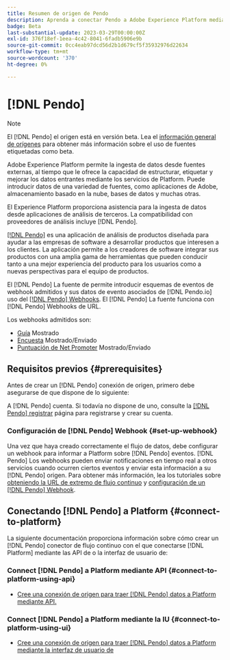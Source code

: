 ```yaml
---
title: Resumen de origen de Pendo
description: Aprenda a conectar Pendo a Adobe Experience Platform mediante API o la interfaz de usuario aprovechando los webhooks
badge: Beta
last-substantial-update: 2023-03-29T00:00:00Z
exl-id: 376f18ef-1eea-4c42-8041-6fadb5906e9b
source-git-commit: 0cc4eab97dcd56d2b1d679cf5f35932976d22634
workflow-type: tm+mt
source-wordcount: '370'
ht-degree: 0%

---
```


# [!DNL Pendo]

>[!NOTE]
>
>El [!DNL Pendo] el origen está en versión beta. Lea el [información general de orígenes](../../home.md#terms-and-conditions) para obtener más información sobre el uso de fuentes etiquetadas como beta.

Adobe Experience Platform permite la ingesta de datos desde fuentes externas, al tiempo que le ofrece la capacidad de estructurar, etiquetar y mejorar los datos entrantes mediante los servicios de Platform. Puede introducir datos de una variedad de fuentes, como aplicaciones de Adobe, almacenamiento basado en la nube, bases de datos y muchas otras.

El Experience Platform proporciona asistencia para la ingesta de datos desde aplicaciones de análisis de terceros. La compatibilidad con proveedores de análisis incluye [!DNL Pendo].

[[!DNL Pendo]](https://pendo.io/) es una aplicación de análisis de productos diseñada para ayudar a las empresas de software a desarrollar productos que interesen a los clientes. La aplicación permite a los creadores de software integrar sus productos con una amplia gama de herramientas que pueden conducir tanto a una mejor experiencia del producto para los usuarios como a nuevas perspectivas para el equipo de productos.

El [!DNL Pendo] La fuente de permite introducir esquemas de eventos de webhook admitidos y sus datos de evento asociados de [!DNL Pendo.io] uso del [[!DNL Pendo] Webhooks](https://support.pendo.io/hc/en-us/articles/360032285012-Webhooks). El [!DNL Pendo] La fuente funciona con [!DNL Pendo] Webhooks de URL.

Los webhooks admitidos son:

* [Guía](https://support.pendo.io/hc/en-us/articles/8146679315867-Creating-a-Guide) Mostrado
* [Encuesta](https://support.pendo.io/hc/en-us/articles/360031867152-Polls-Classic-) Mostrado/Enviado
* [Puntuación de Net Promoter](https://support.pendo.io/hc/en-us/articles/360033527151-Set-up-an-NPS-Survey) Mostrado/Enviado

## Requisitos previos {#prerequisites}

Antes de crear un [!DNL Pendo] conexión de origen, primero debe asegurarse de que dispone de lo siguiente:

A [!DNL Pendo] cuenta. Si todavía no dispone de uno, consulte la [[!DNL Pendo] registrar](https://app.pendo.io/register) página para registrarse y crear su cuenta.

### Configuración de [!DNL Pendo] Webhook {#set-up-webhook}

Una vez que haya creado correctamente el flujo de datos, debe configurar un webhook para informar a Platform sobre [!DNL Pendo] eventos. [!DNL Pendo] Los webhooks pueden enviar notificaciones en tiempo real a otros servicios cuando ocurren ciertos eventos y enviar esta información a su [!DNL Pendo] origen. Para obtener más información, lea los tutoriales sobre [obteniendo la URL de extremo de flujo continuo](../../tutorials/ui/create/analytics/pendo-webhook.md#get-streaming-endpoint) y [configuración de un [!DNL Pendo] Webhook](../../tutorials/ui/create/analytics/pendo-webhook.md#set-up-webhook).

## Conectando [!DNL Pendo] a Platform {#connect-to-platform}

La siguiente documentación proporciona información sobre cómo crear un [!DNL Pendo] conector de flujo continuo con el que conectarse [!DNL Platform] mediante las API de o la interfaz de usuario de:

### Connect [!DNL Pendo] a Platform mediante API {#connect-to-platform-using-api}

* [Cree una conexión de origen para traer [!DNL Pendo] datos a Platform mediante API.](../../tutorials/api/create/analytics/pendo-webhook.md)

### Connect [!DNL Pendo] a Platform mediante la IU {#connect-to-platform-using-ui}

* [Cree una conexión de origen para traer [!DNL Pendo] datos a Platform mediante la interfaz de usuario de](../../tutorials/ui/create/analytics/pendo-webhook.md)

